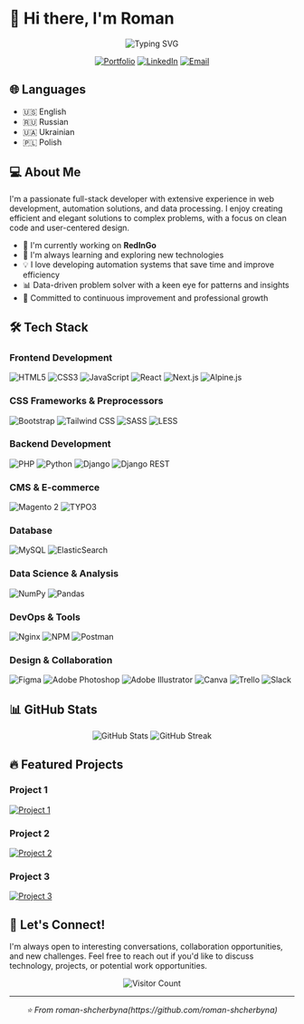 # 👋 Hi there, I'm Roman

<div align="center">
  <img src="https://readme-typing-svg.herokuapp.com?font=Fira+Code&size=27&duration=3000&pause=1000&color=2E97F7&center=true&vCenter=true&width=435&lines=Full-Stack+Developer;Data+Enthusiast;Automation+Expert" alt="Typing SVG" />
  
  [![Portfolio](https://img.shields.io/badge/Portfolio-4285F4?style=for-the-badge&logo=GoogleChrome&logoColor=white)](https://yourportfolio.com)
  [![LinkedIn](https://img.shields.io/badge/LinkedIn-0077B5?style=for-the-badge&logo=linkedin&logoColor=white)](https://linkedin.com/in/yourusername)
  [![Email](https://img.shields.io/badge/Email-D14836?style=for-the-badge&logo=gmail&logoColor=white)](mailto:your.email@example.com)
</div>

## 🌐 Languages

- 🇺🇸 English
- 🇷🇺 Russian
- 🇺🇦 Ukrainian
- 🇵🇱 Polish

## 💻 About Me

I'm a passionate full-stack developer with extensive experience in web development, automation solutions, and data processing. I enjoy creating efficient and elegant solutions to complex problems, with a focus on clean code and user-centered design.

- 🔭 I'm currently working on **RedInGo**
- 🌱 I'm always learning and exploring new technologies
- 💡 I love developing automation systems that save time and improve efficiency
- 📊 Data-driven problem solver with a keen eye for patterns and insights
- 🚀 Committed to continuous improvement and professional growth

## 🛠️ Tech Stack

### Frontend Development
![HTML5](https://img.shields.io/badge/HTML5-E34F26?style=for-the-badge&logo=html5&logoColor=white)
![CSS3](https://img.shields.io/badge/CSS3-1572B6?style=for-the-badge&logo=css3&logoColor=white)
![JavaScript](https://img.shields.io/badge/JavaScript-F7DF1E?style=for-the-badge&logo=javascript&logoColor=black)
![React](https://img.shields.io/badge/React-20232A?style=for-the-badge&logo=react&logoColor=61DAFB)
![Next.js](https://img.shields.io/badge/Next.js-000000?style=for-the-badge&logo=next.js&logoColor=white)
![Alpine.js](https://img.shields.io/badge/Alpine.js-8BC0D0?style=for-the-badge&logo=alpine.js&logoColor=black)

### CSS Frameworks & Preprocessors
![Bootstrap](https://img.shields.io/badge/Bootstrap-7952B3?style=for-the-badge&logo=bootstrap&logoColor=white)
![Tailwind CSS](https://img.shields.io/badge/Tailwind_CSS-38B2AC?style=for-the-badge&logo=tailwind-css&logoColor=white)
![SASS](https://img.shields.io/badge/SASS-CC6699?style=for-the-badge&logo=sass&logoColor=white)
![LESS](https://img.shields.io/badge/LESS-1D365D?style=for-the-badge&logo=less&logoColor=white)

### Backend Development
![PHP](https://img.shields.io/badge/PHP-777BB4?style=for-the-badge&logo=php&logoColor=white)
![Python](https://img.shields.io/badge/Python-3776AB?style=for-the-badge&logo=python&logoColor=white)
![Django](https://img.shields.io/badge/Django-092E20?style=for-the-badge&logo=django&logoColor=white)
![Django REST](https://img.shields.io/badge/Django_REST-092E20?style=for-the-badge&logo=django&logoColor=white)

### CMS & E-commerce
![Magento 2](https://img.shields.io/badge/Magento_2-EE672F?style=for-the-badge&logo=magento&logoColor=white)
![TYPO3](https://img.shields.io/badge/TYPO3-FF8700?style=for-the-badge&logo=typo3&logoColor=white)

### Database
![MySQL](https://img.shields.io/badge/MySQL-4479A1?style=for-the-badge&logo=mysql&logoColor=white)
![ElasticSearch](https://img.shields.io/badge/ElasticSearch-005571?style=for-the-badge&logo=elasticsearch&logoColor=white)

### Data Science & Analysis
![NumPy](https://img.shields.io/badge/NumPy-013243?style=for-the-badge&logo=numpy&logoColor=white)
![Pandas](https://img.shields.io/badge/Pandas-150458?style=for-the-badge&logo=pandas&logoColor=white)

### DevOps & Tools
![Nginx](https://img.shields.io/badge/Nginx-009639?style=for-the-badge&logo=nginx&logoColor=white)
![NPM](https://img.shields.io/badge/NPM-CB3837?style=for-the-badge&logo=npm&logoColor=white)
![Postman](https://img.shields.io/badge/Postman-FF6C37?style=for-the-badge&logo=postman&logoColor=white)

### Design & Collaboration
![Figma](https://img.shields.io/badge/Figma-F24E1E?style=for-the-badge&logo=figma&logoColor=white)
![Adobe Photoshop](https://img.shields.io/badge/Adobe_Photoshop-31A8FF?style=for-the-badge&logo=adobe-photoshop&logoColor=white)
![Adobe Illustrator](https://img.shields.io/badge/Adobe_Illustrator-FF9A00?style=for-the-badge&logo=adobe-illustrator&logoColor=white)
![Canva](https://img.shields.io/badge/Canva-00C4CC?style=for-the-badge&logo=canva&logoColor=white)
![Trello](https://img.shields.io/badge/Trello-0052CC?style=for-the-badge&logo=trello&logoColor=white)
![Slack](https://img.shields.io/badge/Slack-4A154B?style=for-the-badge&logo=slack&logoColor=white)

## 📊 GitHub Stats

<div align="center">
  <img src="https://github-readme-stats.vercel.app/api?username=roman-shcherbyna&show_icons=true&theme=tokyonight" alt="GitHub Stats" />
  <img src="https://github-readme-streak-stats.herokuapp.com/?user=roman-shcherbyna&theme=tokyonight" alt="GitHub Streak" />
</div>

## 🔥 Featured Projects

### Project 1
[![Project 1](https://github-readme-stats.vercel.app/api/pin/?username=roman-shcherbyna&repo=project1&theme=tokyonight)](https://github.com/roman-shcherbyna/project1)

### Project 2
[![Project 2](https://github-readme-stats.vercel.app/api/pin/?username=roman-shcherbyna&repo=project2&theme=tokyonight)](https://github.com/roman-shcherbyna/project2)

### Project 3
[![Project 3](https://github-readme-stats.vercel.app/api/pin/?username=roman-shcherbyna&repo=project3&theme=tokyonight)](https://github.com/roman-shcherbyna/project3)

## 🤝 Let's Connect!

I'm always open to interesting conversations, collaboration opportunities, and new challenges. Feel free to reach out if you'd like to discuss technology, projects, or potential work opportunities.

<div align="center">
  <img src="https://profile-counter.glitch.me/roman-shcherbyna/count.svg" alt="Visitor Count" />
</div>

---

<div align="center">
  <i>⭐️ From roman-shcherbyna(https://github.com/roman-shcherbyna)</i>
</div>
